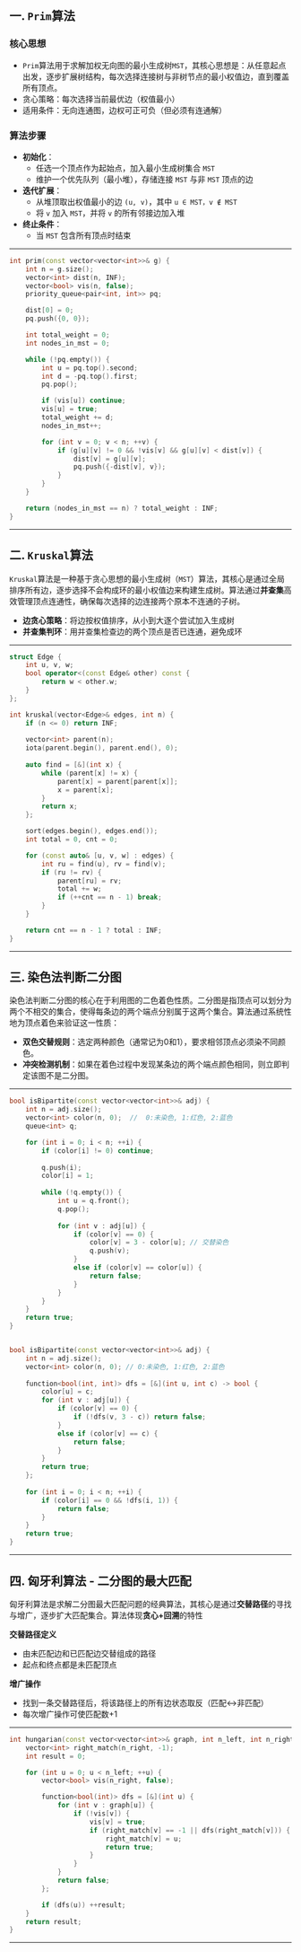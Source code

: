 ## 一. `Prim`算法

### 核心思想
- `Prim`算法用于求解加权无向图的最小生成树`MST`，其核心思想是：从任意起点出发，逐步扩展树结构，每次选择连接树与非树节点的最小权值边，直到覆盖所有顶点。
- 贪心策略：每次选择当前最优边（权值最小）
- 适用条件：无向连通图，边权可正可负（但必须有连通解）

### 算法步骤
- **初始化**：
  - 任选一个顶点作为起始点，加入最小生成树集合 `MST`
  - 维护一个优先队列（最小堆），存储连接 `MST` 与非 `MST` 顶点的边
- **迭代扩展**：
  - 从堆顶取出权值最小的边 `(u, v)`，其中 `u ∈ MST，v ∉ MST`
  - 将 `v` 加入 `MST`，并将 `v` 的所有邻接边加入堆
- **终止条件**：
  - 当 `MST` 包含所有顶点时结束

---

```cpp
int prim(const vector<vector<int>>& g) {
    int n = g.size();
    vector<int> dist(n, INF);
    vector<bool> vis(n, false);
    priority_queue<pair<int, int>> pq;

    dist[0] = 0;
    pq.push({0, 0});

    int total_weight = 0;
    int nodes_in_mst = 0;

    while (!pq.empty()) {
        int u = pq.top().second;
        int d = -pq.top().first;
        pq.pop();

        if (vis[u]) continue;
        vis[u] = true;
        total_weight += d;
        nodes_in_mst++;

        for (int v = 0; v < n; ++v) {
            if (g[u][v] != 0 && !vis[v] && g[u][v] < dist[v]) {
                dist[v] = g[u][v];
                pq.push({-dist[v], v});
            }
        }
    }

    return (nodes_in_mst == n) ? total_weight : INF;
}
```

---

## 二. `Kruskal`算法

`Kruskal`算法是一种基于贪心思想的最小生成树（`MST`）算法，其核心是通过全局排序所有边，逐步选择不会构成环的最小权值边来构建生成树。算法通过**并查集**高效管理顶点连通性，确保每次选择的边连接两个原本不连通的子树。

- **边贪心策略**：将边按权值排序，从小到大逐个尝试加入生成树
- **并查集判环**：用并查集检查边的两个顶点是否已连通，避免成环

---

```cpp
struct Edge {
    int u, v, w;
    bool operator<(const Edge& other) const {
        return w < other.w;
    }
};

int kruskal(vector<Edge>& edges, int n) {
    if (n <= 0) return INF;
    
    vector<int> parent(n);
    iota(parent.begin(), parent.end(), 0);
    
    auto find = [&](int x) {
        while (parent[x] != x) {
            parent[x] = parent[parent[x]];
            x = parent[x];
        }
        return x;
    };

    sort(edges.begin(), edges.end());
    int total = 0, cnt = 0;

    for (const auto& [u, v, w] : edges) {
        int ru = find(u), rv = find(v);
        if (ru != rv) {
            parent[ru] = rv;
            total += w;
            if (++cnt == n - 1) break;
        }
    }

    return cnt == n - 1 ? total : INF;
}
```

---

## 三. 染色法判断二分图

染色法判断二分图的核心在于利用图的二色着色性质。二分图是指顶点可以划分为两个不相交的集合，使得每条边的两个端点分别属于这两个集合。算法通过系统性地为顶点着色来验证这一性质：
- **双色交替规则**：选定两种颜色（通常记为0和1），要求相邻顶点必须染不同颜色。
- **冲突检测机制**：如果在着色过程中发现某条边的两个端点颜色相同，则立即判定该图不是二分图。

---

```cpp
bool isBipartite(const vector<vector<int>>& adj) {
    int n = adj.size();
    vector<int> color(n, 0);  //  0:未染色, 1:红色, 2:蓝色
    queue<int> q;

    for (int i = 0; i < n; ++i) {
        if (color[i] != 0) continue;
        
        q.push(i);
        color[i] = 1;
        
        while (!q.empty()) {
            int u = q.front();
            q.pop();
            
            for (int v : adj[u]) {
                if (color[v] == 0) {
                    color[v] = 3 - color[u]; // 交替染色
                    q.push(v);
                } 
                else if (color[v] == color[u]) {
                    return false;
                }
            }
        }
    }
    return true;
}


bool isBipartite(const vector<vector<int>>& adj) {
    int n = adj.size();
    vector<int> color(n, 0); // 0:未染色, 1:红色, 2:蓝色
    
    function<bool(int, int)> dfs = [&](int u, int c) -> bool {
        color[u] = c;
        for (int v : adj[u]) {
            if (color[v] == 0) {
                if (!dfs(v, 3 - c)) return false;
            } 
            else if (color[v] == c) {
                return false;
            }
        }
        return true;
    };
    
    for (int i = 0; i < n; ++i) {
        if (color[i] == 0 && !dfs(i, 1)) {
            return false;
        }
    }
    return true;
}
```

---

## 四. 匈牙利算法 - 二分图的最大匹配

匈牙利算法是求解二分图最大匹配问题的经典算法，其核心是通过**交替路径**的寻找与增广，逐步扩大匹配集合。算法体现**贪心+回溯**的特性

**交替路径定义**
- 由未匹配边和已匹配边交替组成的路径
- 起点和终点都是未匹配顶点

**增广操作**
- 找到一条交替路径后，将该路径上的所有边状态取反（匹配↔非匹配）
- 每次增广操作可使匹配数+1

---

```cpp
int hungarian(const vector<vector<int>>& graph, int n_left, int n_right) {
    vector<int> right_match(n_right, -1);
    int result = 0;

    for (int u = 0; u < n_left; ++u) {
        vector<bool> vis(n_right, false);

        function<bool(int)> dfs = [&](int u) {
            for (int v : graph[u]) {
                if (!vis[v]) {
                    vis[v] = true;
                    if (right_match[v] == -1 || dfs(right_match[v])) {
                        right_match[v] = u;
                        return true;
                    }
                }
            }
            return false;
        };

        if (dfs(u)) ++result;
    }
    return result;
}
```

---

